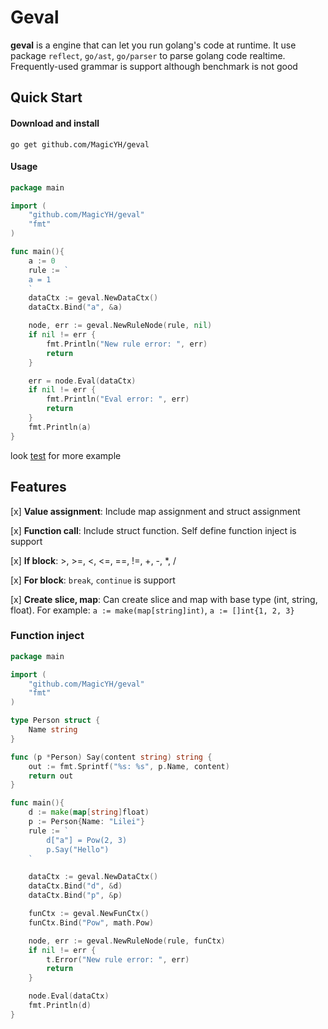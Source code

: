 # Geval

**geval** is a engine that can let you run golang's code at runtime. It use package `reflect`, `go/ast`, `go/parser` to parse golang code realtime. Frequently-used grammar is support although benchmark is not good

## Quick Start
#### Download and install
    go get github.com/MagicYH/geval

#### Usage
```go
package main

import (
    "github.com/MagicYH/geval"
    "fmt"
)

func main(){
	a := 0
	rule := `
	a = 1
	`
	dataCtx := geval.NewDataCtx()
	dataCtx.Bind("a", &a)

	node, err := geval.NewRuleNode(rule, nil)
	if nil != err {
		fmt.Println("New rule error: ", err)
		return
	}

	err = node.Eval(dataCtx)
	if nil != err {
		fmt.Println("Eval error: ", err)
		return
	}
	fmt.Println(a)
}
```

look [test](https://github.com/MagicYH/geval/tree/master/test) for more example

## Features

[x] **Value assignment**: Include map assignment and struct assignment

[x] **Function call**: Include struct function. Self define function inject is support

[x] **If block**: >, >=, <, <=, ==, !=, +, -, *, /

[x] **For block**: `break`, `continue` is support

[x] **Create slice, map**: Can create slice and map with base type (int, string, float). For example: `a := make(map[string]int)`, `a := []int{1, 2, 3}`

### Function inject
```go
package main

import (
    "github.com/MagicYH/geval"
    "fmt"
)

type Person struct {
	Name string
}

func (p *Person) Say(content string) string {
	out := fmt.Sprintf("%s: %s", p.Name, content)
	return out
}

func main(){
    d := make(map[string]float)
	p := Person{Name: "Lilei"}
	rule := `
		d["a"] = Pow(2, 3)
		p.Say("Hello")
	`

	dataCtx := geval.NewDataCtx()
	dataCtx.Bind("d", &d)
	dataCtx.Bind("p", &p)

	funCtx := geval.NewFunCtx()
	funCtx.Bind("Pow", math.Pow)

	node, err := geval.NewRuleNode(rule, funCtx)
	if nil != err {
		t.Error("New rule error: ", err)
		return
	}

	node.Eval(dataCtx)
	fmt.Println(d)
}
```